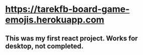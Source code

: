 # https://tarekfb-board-game-emojis.herokuapp.com
## This was my first react project. Works for desktop, not completed.
